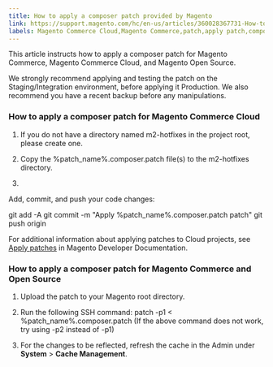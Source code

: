 ```yaml
---
title: How to apply a composer patch provided by Magento
link: https://support.magento.com/hc/en-us/articles/360028367731-How-to-apply-a-composer-patch-provided-by-Magento
labels: Magento Commerce Cloud,Magento Commerce,patch,apply patch,composer,git,how to
---
```


This article instructs how to apply a composer patch for Magento Commerce, Magento Commerce Cloud, and Magento Open Source.

We strongly recommend applying and testing the patch on the Staging/Integration environment, before applying it Production. We also recommend you have a recent backup before any manipulations.

### How to apply a composer patch for Magento Commerce Cloud

1. If you do not have a directory named m2-hotfixes in the project root, please create one.

1. Copy the %patch\_name%.composer.patch file(s) to the m2-hotfixes directory.

1. 
Add, commit, and push your code changes:

git add -A 
git commit -m "Apply %patch\_name%.composer.patch patch"
git push origin

For additional information about applying patches to Cloud projects, see [Apply patches](https://devdocs.magento.com/cloud/project/project-patch.html) in Magento Developer Documentation.

### How to apply a composer patch for Magento Commerce and Open Source

1. Upload the patch to your Magento root directory.

1. Run the following SSH command:
patch -p1 < %patch\_name%.composer.patch
(If the above command does not work, try using -p2 instead of -p1)

1. For the changes to be reflected, refresh the cache in the Admin under **System** > **Cache Management**.

